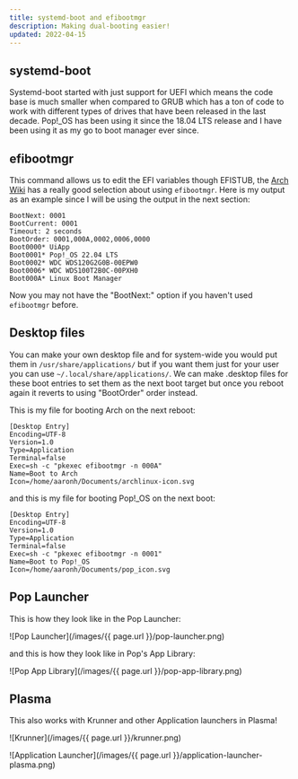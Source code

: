 ```yaml
---
title: systemd-boot and efibootmgr
description: Making dual-booting easier!
updated: 2022-04-15
---
```


## systemd-boot

Systemd-boot started with just support for UEFI which means the code base is much smaller when compared to GRUB which has a ton of code to work with different types of drives that have been released in the last decade. Pop!_OS has been using it since the 18.04 LTS release and I have  been using it as my go to boot manager ever since. 

## efibootmgr

This command allows us to edit the EFI variables though EFISTUB, the [Arch Wiki](https://wiki.archlinux.org/title/EFISTUB#Using_UEFI_directly) has a really good selection about using `efibootmgr`. Here is my output as an example since I will be using the output in the next section:

```
BootNext: 0001
BootCurrent: 0001
Timeout: 2 seconds
BootOrder: 0001,000A,0002,0006,0000
Boot0000* UiApp
Boot0001* Pop!_OS 22.04 LTS
Boot0002* WDC WDS120G2G0B-00EPW0 
Boot0006* WDC WDS100T2B0C-00PXH0 
Boot000A* Linux Boot Manager
```

Now you may not have the "BootNext:" option if you haven't used `efibootmgr` before.

## Desktop files

You can make your own desktop file and for system-wide you would put them in `/usr/share/applications/` but if you want them just for your user you can use `~/.local/share/applications/`. We can make .desktop files for these boot entries to set them as the next boot target but once you reboot again it reverts to using "BootOrder" order instead. 

This is my file for booting Arch on the next reboot:

```
[Desktop Entry]
Encoding=UTF-8
Version=1.0
Type=Application
Terminal=false
Exec=sh -c "pkexec efibootmgr -n 000A"
Name=Boot to Arch
Icon=/home/aaronh/Documents/archlinux-icon.svg
```

and this is my file for booting Pop!_OS on the next boot:

```
[Desktop Entry]
Encoding=UTF-8
Version=1.0
Type=Application
Terminal=false
Exec=sh -c "pkexec efibootmgr -n 0001"
Name=Boot to Pop!_OS
Icon=/home/aaronh/Documents/pop_icon.svg
```

## Pop Launcher

This is how they look like in the Pop Launcher:

![Pop Launcher](/images/{{ page.url }}/pop-launcher.png)

and this is how they look like in Pop's App Library:

![Pop App Library](/images/{{ page.url }}/pop-app-library.png)

## Plasma

This also works with Krunner and other Application launchers in Plasma!

![Krunner](/images/{{ page.url }}/krunner.png)

![Application Launcher](/images/{{ page.url }}/application-launcher-plasma.png)
